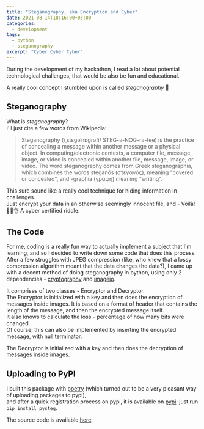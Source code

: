 ```yaml
---
title: "Steganography, aka Encryption and Cyber"
date: 2021-08-14T18:16:00+03:00
categories:
  - development
tags:
  - python
  - steganography
excerpt: "Cyber Cyber Cyber"
---
```


During the development of my hackathon, I read a lot about potential technological challenges, that would be also be fun and educational.  


A really cool concept I stumbled upon is called *steganography* 👾

Steganography
---

What is *steganography*?  
I'll just cite a few words from Wikipedia:

> Steganography (/ˌstɛɡəˈnɒɡrəfi/ STEG-ə-NOG-rə-fee) is the practice of concealing a message within another message or a physical object. In computing/electronic contexts, a computer file, message, image, or video is concealed within another file, message, image, or video. The word steganography comes from Greek steganographia, which combines the words steganós (στεγανός), meaning "covered or concealed", and -graphia (γραφή) meaning "writing".  

This sure sound like a really cool technique for hiding information in challenges.  
Just encrypt your data in an otherwise seemingly innocent file, and - Voilà! 🧑‍💻👌 A cyber certified riddle.

The Code
---

For me, coding is a really fun way to actually implement a subject that I'm learning, and so I decided to write down some code that does this process.  
After a few struggles with JPEG compression (like, who knew that a lossy compression algorithm meant that the data changes the data?), 
I came up with a decent method of doing steganography in python, using only 2 dependencies - [cryptography][pip-cryptography] and [imageio][pip-imageio].

It comprises of two classes - Encryptor and Decryptor.  
The Encryptor is initialized with a key and then does the encryption of messages inside images. It is based on a format of header that contains
the length of the message, and then the encrypted message itself.  
It also knows to calculate the loss - percentage of how many bits were changed.  
Of course, this can also be implemented by inserting the encrypted message, with null terminator.  

The Decryptor is initialized with a key and then does the decryption of messages inside images.

Uploading to PyPI
---
I built this package with [poetry][poetry] (which turned out to be a very pleasant way of uploading packages to pypi),  
and after a quick registration process on pypi, it is available on [pypi][pip-pysteg]: just run `pip install pysteg`.  

The source code is available [here][git-pysteg].

[pip-cryptography]: https://pypi.org/project/cryptography/
[pip-imageio]: https://pypi.org/project/imageio/
[poetry]: https://python-poetry.org
[pip-pysteg]: https://pypi.org/project/pysteg/
[git-pysteg]: https://github.com/liorp/pysteg